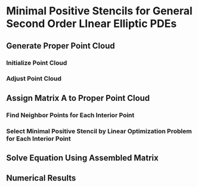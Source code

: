 # Minimal Positive Stencils for General Second Order LInear Elliptic PDEs

## Generate Proper Point Cloud

### Initialize Point Cloud

### Adjust Point Cloud


## Assign Matrix A to Proper Point Cloud

### Find Neighbor Points for Each Interior Point

### Select Minimal Positive Stencil by Linear Optimization Problem for Each Interior Point


## Solve Equation Using Assembled Matrix


## Numerical Results
